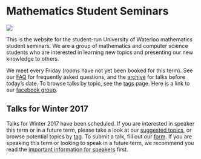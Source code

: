 # Mathematics Student Seminars

![](/seminar.png)

This is the website for the student-run University of Waterloo mathematics
student seminars. We are a group of mathematics and computer science students
who are interested in learning new topics and presenting our new knowledge to
others.

We meet every Friday (rooms have not yet been booked for this term). See our
[FAQ](/faq) for frequently asked questions, and the
[archive](/archive) for talks before today’s date. To browse talks by
topic, see the [tags](/tags) page. Here is a link to our [facebook
group](https://www.facebook.com/groups/334849026859566/).

## Talks for Winter 2017

Talks for Winter 2017 have been scheduled. If you are interested in speaker
this term or in a future term, please take a look at our [suggested
topics](/potential-topics), or browse potential topics by
[tag](/tags). To submit a talk, fill out our
[form](/submit-talk). If you are speaking this term or looking to speak
in a future term, we recommend you read the [important information for
speakers](/important-information) first.
